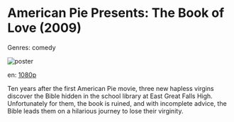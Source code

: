 # American Pie Presents: The Book of Love (2009)

Genres: comedy

![poster](http://image.tmdb.org/t/p/w500/hOcgDwslaaMhBLa3x8WyGYZUVO4.jpg)

en:
  [1080p](magnet:?xt=urn:btih:1D1C7874AE34A088110CBB446D95160A6760CEA8&tr=udp://glotorrents.pw:6969/announce&tr=udp://tracker.opentrackr.org:1337/announce&tr=udp://torrent.gresille.org:80/announce&tr=udp://tracker.openbittorrent.com:80&tr=udp://tracker.coppersurfer.tk:6969&tr=udp://tracker.leechers-paradise.org:6969&tr=udp://p4p.arenabg.ch:1337&tr=udp://tracker.internetwarriors.net:1337)
  


Ten years after the first American Pie movie, three new hapless virgins discover the Bible hidden in the school library at East Great Falls High. Unfortunately for them, the book is ruined, and with incomplete advice, the Bible leads them on a hilarious journey to lose their virginity.